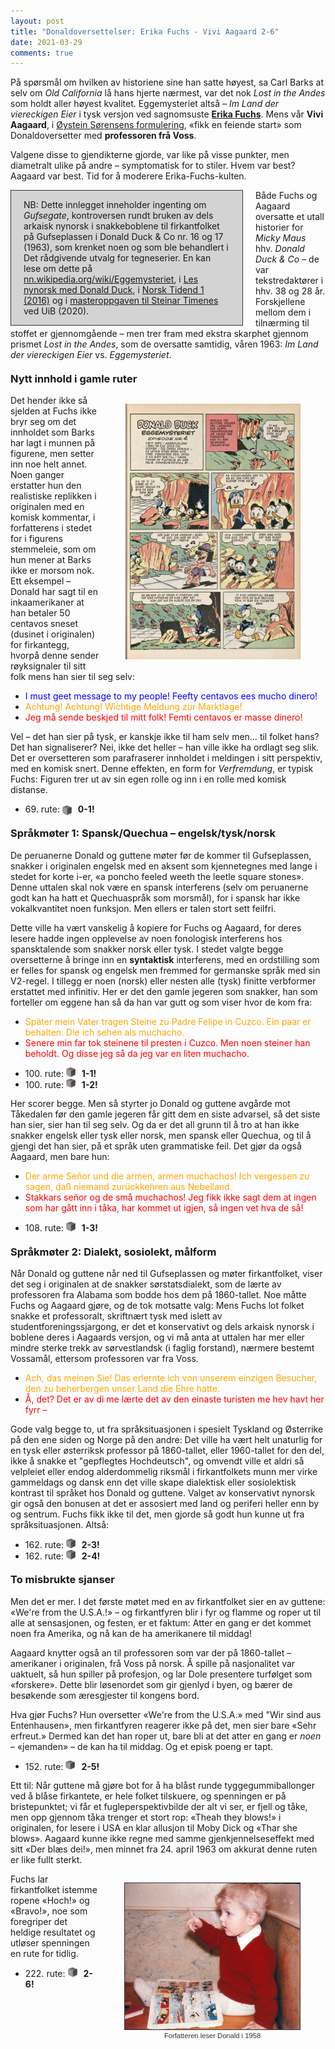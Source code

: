 ```yaml
---
layout: post
title: "Donaldoversettelser: Erika Fuchs - Vivi Aagaard 2-6"
date: 2021-03-29
comments: true
---
```


<style>
h3 {
margin-top: 1.2em;
}
  ol {
  margin-left: 0;
  padding-left: 0;
  margin-top: .4em;
}
ol li {
  display: block;
  margin-bottom: .4em;
  margin-left: 2em;
}
ol li::before {
  display: inline-block;
  content: "(" counter(item) ") ";
  counter-increment: item;
  width: 2em;
  margin-left: -2em;
}
figcaption {
    color: #333;
    text-align: center;
    font-family: Optima, Candara, Calibri, Arial, sans-serif;
    font-size: .8em;
  line-height: 1.2em;
}	
  .zoom:hover {
  -ms-transform: scale(3); /* IE 9 */
  -webkit-transform: scale(3); /* Safari 3-8 */
  transform: scale(2); 
  transform-origin: 100% 0%;
}
  .small {
  font-variant: small-caps;
}
</style>

<div class="ingress">
<p>På spørsmål om hvilken av historiene sine han satte høyest, sa Carl Barks at selv om <i>Old California</i> lå hans hjerte nærmest, var det nok <i>Lost in the Andes</i> som holdt aller høyest kvalitet. Eggemysteriet altså – <i>Im Land der viereckigen Eier</i> i tysk versjon ved sagnomsuste <a href="https://de.wikipedia.org/wiki/Erika_Fuchs"><b>Erika Fuchs</b></a>. Mens vår <b>Vivi Aagaard</b>, i <a href="https://www.oversetterleksikon.no/fra-duckburg-til-andeby-donald-pa-norsk/">Øystein Sørensens formulering</a>, «fikk en feiende start» som Donaldoversetter med <b>professoren frå Voss</b>.</p>
<p>Valgene disse to gjendikterne gjorde, var like på visse punkter, men diametralt ulike på andre – symptomatisk for to stiler. Hvem var best? Aagaard var best. Tid for å moderere Erika-Fuchs-kulten.
</p></div>
<div style="float: left; width: 330px; background-color: lightgray; padding: 0px 20px 0px 20px; margin: 0px 20px 0px 0px; border: #333 1pt solid"><p>NB: Dette innlegget inneholder ingenting om <i>Gufsegate</i>, kontroversen rundt bruken av dels arkaisk nynorsk i snakkeboblene til firkantfolket på Gufseplassen i Donald Duck &#38; Co nr. 16 og 17 (1963), som krenket noen og som ble behandlert i Det rådgivende utvalg for tegneserier. En kan lese om dette på <a href="https://nn.wikipedia.org/wiki/Eggemysteriet">nn.wikipedia.org/wiki/Eggemysteriet</a>, i <a href="https://www.nynorskbok.no/2016/09/16/les-nynorsk-med-donald-duck/">Les nynorsk med Donald Duck</a>, i <a href="https://www.nm.no/app/uploads/2020/03/nt16nr01.pdf">Norsk Tidend 1 (2016)</a> og i <a href="https://bora.uib.no/bora-xmlui/handle/1956/24106">masteroppgaven til Steinar Timenes</a> ved UiB (2020).</p></div>
<p>
Både Fuchs og Aagaard oversatte et utall historier for <i>Micky Maus</i> hhv. <i>Donald Duck &#38; Co</i> – de var tekstredaktører i hhv. 38 og 28 år. Forskjellene mellom dem i tilnærming til stoffet er gjennomgående – men trer fram med ekstra skarphet gjennom prismet  <i>Lost in the Andes</i>, som de oversatte samtidig, våren 1963: <i>Im Land der viereckigen Eier</i> vs. <i>Eggemysteriet</i>.
</p>
<h3>Nytt innhold i gamle ruter
</h3>
<div style="float:right;"><figure class="rightfig"><div class="zoom"><img style="width:280px" src="/pics/egge.jpg"></div></figure></div>
<p>Det hender ikke så sjelden at Fuchs ikke bryr seg om det innholdet som Barks har lagt i munnen på figurene, men setter inn noe helt annet. Noen ganger erstatter hun den realistiske replikken i originalen med en komisk kommentar, i forfatterens i stedet for i figurens stemmeleie, som om hun mener at Barks ikke er morsom nok. Ett eksempel – Donald har sagt til en inkaamerikaner at han betaler 50 centavos sneset (dusinet i originalen) for firkantegg, hvorpå denne sender røyksignaler til sitt folk mens han sier til seg selv:</p>
<ul class="dist"><li><span style="color:blue">I must geet message to my people! Feefty centavos ees mucho dinero!</span>
</li>
<li><span style="color:orange">Achtung! Achtung! Wichtige Meldung zur Marktlage!</span>
</li>
<li><span style="color:red">Jeg må sende beskjed til mitt folk! Femti centavos er masse dinero!</span>
</li>
</ul>
<p>Vel – det han sier på tysk, er kanskje ikke til ham selv men… til folket hans?  Det han signaliserer? Nei, ikke det heller – han ville ikke ha ordlagt seg slik. Det er oversetteren som parafraserer innholdet i meldingen i sitt perspektiv, med en komisk snert. Denne effekten, en form for <i>Verfremdung</i>, er typisk Fuchs: Figuren trer ut av sin egen rolle og inn i en rolle med komisk distanse.</p>
<ul><li>69. rute: <img style="vertical-align: middle;" src="/pics/egg.jpg" width="15px"/><b> &nbsp; 0-1!</b></li>
</ul>
<h3>Språkmøter 1: Spansk/Quechua – engelsk/tysk/norsk
</h3>
<p>
De peruanerne Donald og guttene møter før de kommer til Gufseplassen, snakker i originalen engelsk med en aksent som kjennetegnes med lange i stedet for korte i-er, «a poncho feeled weeth the leetle square stones». Denne uttalen skal nok være en spansk interferens (selv om peruanerne godt kan ha hatt et Quechuaspråk som morsmål), for i spansk har ikke vokalkvantitet noen funksjon. Men ellers er talen stort sett feilfri.
</p>
<p>Dette ville ha vært vanskelig å kopiere for Fuchs og Aagaard, for deres lesere hadde ingen opplevelse av noen fonologisk interferens hos spansktalende som snakker norsk eller tysk. I stedet valgte begge oversetterne å bringe inn en <b>syntaktisk</b> interferens, med en ordstilling som er felles for spansk og engelsk men fremmed for germanske språk med sin V2-regel. I tillegg er noen (norsk) eller nesten alle (tysk) finitte verbformer erstattet med infinitiv. Her er det den gamle jegeren som snakker, han som forteller om eggene han så da han var gutt og som viser hvor de kom fra:
</p>
<ul class="dist"><li><span style="color:orange">Später mein Vater tragen Steine zu Padre Felipe in Cuzco. Ein paar er behalten. Die ich sehen als muchacho.</span>
</li>
<li><span style="color:red">Senere min far tok steinene til presten i Cuzco. Men noen steiner han beholdt. Og disse jeg så da jeg var en liten muchacho.</span>
</li>
</ul>
<ul class="dist"><li>100. rute: 
<img src="/pics/egg.jpg" width="15px"/><b> &nbsp; 1-1!</b>
</li>
<li>100. rute: 
<img src="/pics/egg.jpg" width="15px"/><b> &nbsp; 1-2!</b>
</li></ul>
<p>
Her scorer begge. Men så styrter jo Donald og guttene avgårde mot Tåkedalen før den gamle jegeren får gitt dem en siste advarsel, så det siste han sier, sier han til seg selv. Og da er det all grunn til å tro at han ikke snakker engelsk eller tysk eller norsk, men spansk eller Quechua, og til å gjengi det han sier, på et språk uten grammatiske feil. Det gjør da også Aagaard, men bare hun:
</p>
<ul class="dist"><li><span style="color:orange">Der arme Señor und die armen, armen muchachos! Ich vergessen zu sagen, daß niemand zurückkehren aus Nebelland.</span>
</li>
<li><span style="color:red">Stakkars señor og de små muchachos! Jeg fikk ikke sagt dem at ingen som har gått inn i tåka, har kommet ut igjen, så ingen vet hva de så!</span>
</li>
</ul>
<ul><li>108. rute:
<img src="/pics/egg.jpg" width="15px"/><b> &nbsp; 1-3!</b>
</li></ul>
<h3>Språkmøter 2: Dialekt, sosiolekt, målform</h3>
<p>
Når Donald og guttene når ned til Gufseplassen og møter firkantfolket, viser det seg i originalen at de snakker sørstatsdialekt, som de lærte av professoren fra Alabama som bodde hos dem på 1860-tallet. Noe måtte Fuchs og Aagaard gjøre, og de tok motsatte valg: Mens Fuchs lot folket snakke et professoralt, skriftnært tysk med islett av studentforeningssjargong, er det et konservativt og dels arkaisk nynorsk i boblene deres i Aagaards versjon, og vi må anta at uttalen har mer eller mindre sterke trekk av sørvestlandsk (i faglig forstand), nærmere bestemt Vossamål, ettersom professoren var fra Voss.</p>
<ul class="dist"><li><span style="color:orange">Ach, das meinen Sie! Das erlernte ich von unserem einzigen Besucher, den zu beherbergen unser Land die Ehre hatte.</span>
</li>
<li><span style="color:red">Å, det? Det er av di me lærte det av den einaste turisten me hev havt her fyrr –</span>
</li>
</ul>
<p>Gode valg begge to, ut fra språksituasjonen i spesielt Tyskland og Østerrike på den ene siden og Norge på den andre: Det ville ha vært helt unaturlig for en tysk eller østerriksk professor på 1860-tallet, eller 1960-tallet for den del, ikke å snakke et "gepflegtes Hochdeutsch", og omvendt ville et aldri så velpleiet eller endog alderdommelig riksmål i firkantfolkets munn mer virke gammeldags og dansk enn det ville skape dialektisk eller sosiolektisk kontrast til språket hos Donald og guttene. Valget av konservativt nynorsk gir også den bonusen at det er assosiert med land og periferi heller enn by og sentrum. Fuchs fikk ikke til det, men gjorde så godt hun kunne ut fra språksituasjonen. Altså:
</p>
<ul class="dist"><li>162. rute: 
<img src="/pics/egg.jpg" width="15px"/><b> &nbsp; 2-3!</b>
</li>
<li>162. rute:
<img src="/pics/egg.jpg" width="15px"/><b> &nbsp; 2-4!</b>
</li></ul>
<h3>To misbrukte sjanser</h3>
<p>
Men det er mer. I det første møtet med en av firkantfolket sier en av guttene: «We're from the U.S.A.!» – og firkantfyren blir i fyr og flamme og roper ut til alle at sensasjonen, og festen, er et faktum: Atter en gang er det kommet noen fra Amerika, og nå kan de ha amerikanere til middag!
</p>
<p>Aagaard knytter også an til professoren som var der på 1860-tallet – amerikaner i originalen, frå Voss på norsk. Å spille på nasjonalitet var uaktuelt, så hun spiller på profesjon, og lar Dole presentere turfølget som «forskere». Dette blir løsenordet som gir gjenlyd i byen, og bærer de besøkende som æresgjester til kongens bord.</p>
<p>Hva gjør Fuchs? Hun oversetter «We're from the U.S.A.» med "Wir sind aus Entenhausen», men firkantfyren reagerer ikke på det, men sier bare «Sehr erfreut.» Dermed kan det han roper ut, bare bli at det atter en gang er <i>noen</i> – «jemanden» – de kan ha til middag. Og et episk poeng er tapt.</p>
<ul><li>152. rute: 
<img src="/pics/egg.jpg" width="15px"/><b> &nbsp; 2-5!</b>
</li></ul>
<p>
Ett til: Når guttene må gjøre bot for å ha blåst runde tyggegummiballonger ved å blåse firkantete, er hele folket tilskuere, og spenningen er på bristepunktet; vi får et fugleperspektivbilde der alt vi ser, er fjell og tåke, men opp gjennom tåka trenger et stort rop: «Theah they blows!» i originalen, for lesere i USA en klar allusjon til Moby Dick og «Thar she blows». Aagaard kunne ikke regne med samme gjenkjennelseseffekt med sitt «Der blæs dei!», men minnet fra 24. april 1963 om akkurat denne ruten er like fullt sterkt. 
</p>
<div style="float:right;"><figure class="rightfig"><img style="width:280px; border: #333 1pt solid" src="/pics/DDkjs.jpg"><figcaption>Forfatteren leser Donald i 1958</figcaption></figure></div>
<p>Fuchs lar firkantfolket istemme ropene «Hoch!» og «Bravo!», noe som foregriper det heldige resultatet og utløser spenningen en rute for tidlig.</p>
<ul><li>222. rute:
<img src="/pics/egg.jpg" width="15px"/><b> &nbsp; 2-6!</b>
</li></ul>
